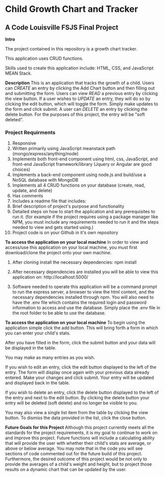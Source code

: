 # Child Growth Chart and Tracker
## A Code Louisville FSJS Final Project

**Intro**

The project contained in this repository
is a growth chart tracker.

This application uses CRUD functions.

Skills used to create this application include:
HTML, CSS, and JavaScript MEAN Stack.

**Description**
This is an application that tracks the growth of
a child. Users can *CREATE* an entry by clicking the Add Chart button
and then filling out and submitting the form. Users can view *READ* a
previous entry by clicking the view button. If a user wishes to *UPDATE* an
entry, they will do so by clicking the edit button, which will toggle the form.
Simply make updates to the form and click submit. A user can *DELETE* an entry
by clicking the delete button. For the purposes of this project, the entry will
be "soft deleted".


### Project Requirments
1. Responsive
2. Written primarily using JavaScript meanstack path
 (mongo/express/anything/node)
3. Implements both front-end component using html, css, JavaScript, and front-end JavaScript framework/library
 (Jquery or Angular are good choices)
4. Implements a back-end component using node.js and build/use a NoSQL database with MongoDB
5. Implements all 4 CRUD functions on your database
 (create, read, update, and delete)
6. Has comments
7. Includes a readme file that includes:
  1. Brief description of project's purpose and functionality
  2. Detailed steps on how to start the application and any prerequisites to run it.
   (for example if the project requires using a package manager like NPM, you must include any requirements needed to run it and the steps needed to view and gets started using.)
8. Project code is on your Github in it's own repository

**To access the application on your local machine**
In order to view and access/use this application on your local machine, you must first download/clone the project onto your own machine.

1. After cloning install the necessary dependencies:
    npm install

2. After necessary dependencies are installed you will be able to view this application on:
    http://localhost:5000/

3. Software needed to operate this application will be a command prompt to run the express server, a browser to view the html content, and the necessary dependencies installed through npm. You will also need to have the .env file which contains the required login and password information to access and use the database. Simply place the .env file in the root folder to be able to use the database.

**To access the application on your local machine**
To begin using the application simple click the add button. This will bring forth a form in which you can enter your child's stats.

After you have filled in the form, click the submit button and your data will be displayed in the table.

You may make as many entries as you wish.

If you wish to edit an entry, click the edit button displayed to the left of the entry. The form will display once again with your previous data already entered. Make your changes and click submit. Your entry will be updated and displayed back in the table.

If you wish to delete an entry, click the delete button displayed to the left of the entry and next to the edit button. By clicking the delete button your entry will be deleted (soft delete) and no longer be visible to you.

You may also view a single list item from the table by clicking the view button. To dismiss the data provided in the list, click the close button.

**Future Goals for this Project**
Although this project currently meets all the standards for the project requirements, it is my goal to continue to work on and improve this project.
Future functions will include a calculating ability that will provide the user with whether their child's stats are average, or above or below average.
You may note that in the code you will see sections of code commented out for the future build of this project.
Furthermore, the desired outcome of this project would be not only to provide the averages of a child's weight and height, but to project those results on a dynamic chart that can be updated by the user.
